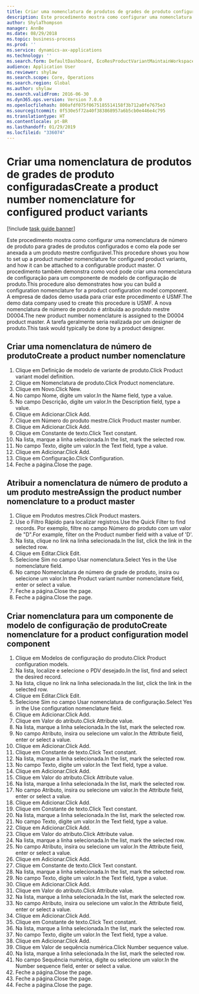 ```yaml
---
title: Criar uma nomenclatura de produtos de grades de produto configuradas
description: Este procedimento mostra como configurar uma nomenclatura de número de produto para grades de produtos configurados e como ela pode ser anexada a um produto mestre configurável.
author: ShylaThompson
manager: AnnBe
ms.date: 08/29/2018
ms.topic: business-process
ms.prod: ''
ms.service: dynamics-ax-applications
ms.technology: ''
ms.search.form: DefaultDashboard, EcoResProductVariantMaintainWorkspace, EcoResNomenclature, EcoResProductListPage, EcoResProductDetails, PCProductConfigurationModelListPage, PCProductConfigurationModelDetails
audience: Application User
ms.reviewer: shylaw
ms.search.scope: Core, Operations
ms.search.region: Global
ms.author: shylaw
ms.search.validFrom: 2016-06-30
ms.dyn365.ops.version: Version 7.0.0
ms.openlocfilehash: 800afdf075f0675185514158f3b712a0fe7675e3
ms.sourcegitcommit: 0f530e5f72a40f383868957a6b5cb0e446e4c795
ms.translationtype: HT
ms.contentlocale: pt-BR
ms.lasthandoff: 01/29/2019
ms.locfileid: "336074"
---
```

# <a name="create-a-product-number-nomenclature-for-configured-product-variants"></a><span data-ttu-id="f3250-103">Criar uma nomenclatura de produtos de grades de produto configuradas</span><span class="sxs-lookup"><span data-stu-id="f3250-103">Create a product number nomenclature for configured product variants</span></span>

[!include [task guide banner](../../includes/task-guide-banner.md)]

<span data-ttu-id="f3250-104">Este procedimento mostra como configurar uma nomenclatura de número de produto para grades de produtos configurados e como ela pode ser anexada a um produto mestre configurável.</span><span class="sxs-lookup"><span data-stu-id="f3250-104">This procedure shows you how to set up a product number nomenclature for configured product variants, and how it can be attached to a configurable product master.</span></span> <span data-ttu-id="f3250-105">O procedimento também demonstra como você pode criar uma nomenclatura de configuração para um componente de modelo de configuração de produto.</span><span class="sxs-lookup"><span data-stu-id="f3250-105">This procedure also demonstrates how you can build a configuration nomenclature for a product configuration model component.</span></span> <span data-ttu-id="f3250-106">A empresa de dados demo usada para criar este procedimento é USMF.</span><span class="sxs-lookup"><span data-stu-id="f3250-106">The demo data company used to create this procedure is USMF.</span></span> <span data-ttu-id="f3250-107">A nova nomenclatura de número de produto é atribuída ao produto mestre D0004.</span><span class="sxs-lookup"><span data-stu-id="f3250-107">The new product number nomenclature is assigned to the D0004 product master.</span></span> <span data-ttu-id="f3250-108">A tarefa geralmente seria realizada por um designer de produto.</span><span class="sxs-lookup"><span data-stu-id="f3250-108">This task would typically be done by a product designer.</span></span>


## <a name="create-a-product-number-nomenclature"></a><span data-ttu-id="f3250-109">Criar uma nomenclatura de número de produto</span><span class="sxs-lookup"><span data-stu-id="f3250-109">Create a product number nomenclature</span></span>
1. <span data-ttu-id="f3250-110">Clique em Definição de modelo de variante de produto.</span><span class="sxs-lookup"><span data-stu-id="f3250-110">Click Product variant model definition.</span></span>
2. <span data-ttu-id="f3250-111">Clique em Nomenclatura de produto.</span><span class="sxs-lookup"><span data-stu-id="f3250-111">Click Product nomenclature.</span></span>
3. <span data-ttu-id="f3250-112">Clique em Novo.</span><span class="sxs-lookup"><span data-stu-id="f3250-112">Click New.</span></span>
4. <span data-ttu-id="f3250-113">No campo Nome, digite um valor.</span><span class="sxs-lookup"><span data-stu-id="f3250-113">In the Name field, type a value.</span></span>
5. <span data-ttu-id="f3250-114">No campo Descrição, digite um valor.</span><span class="sxs-lookup"><span data-stu-id="f3250-114">In the Description field, type a value.</span></span>
6. <span data-ttu-id="f3250-115">Clique em Adicionar.</span><span class="sxs-lookup"><span data-stu-id="f3250-115">Click Add.</span></span>
7. <span data-ttu-id="f3250-116">Clique em Número do produto mestre.</span><span class="sxs-lookup"><span data-stu-id="f3250-116">Click Product master number.</span></span>
8. <span data-ttu-id="f3250-117">Clique em Adicionar.</span><span class="sxs-lookup"><span data-stu-id="f3250-117">Click Add.</span></span>
9. <span data-ttu-id="f3250-118">Clique em Constante de texto.</span><span class="sxs-lookup"><span data-stu-id="f3250-118">Click Text constant.</span></span>
10. <span data-ttu-id="f3250-119">Na lista, marque a linha selecionada.</span><span class="sxs-lookup"><span data-stu-id="f3250-119">In the list, mark the selected row.</span></span>
11. <span data-ttu-id="f3250-120">No campo Texto, digite um valor.</span><span class="sxs-lookup"><span data-stu-id="f3250-120">In the Text field, type a value.</span></span>
12. <span data-ttu-id="f3250-121">Clique em Adicionar.</span><span class="sxs-lookup"><span data-stu-id="f3250-121">Click Add.</span></span>
13. <span data-ttu-id="f3250-122">Clique em Configuração.</span><span class="sxs-lookup"><span data-stu-id="f3250-122">Click Configuration.</span></span>
14. <span data-ttu-id="f3250-123">Feche a página.</span><span class="sxs-lookup"><span data-stu-id="f3250-123">Close the page.</span></span>

## <a name="assign-the-product-number-nomenclature-to-a-product-master"></a><span data-ttu-id="f3250-124">Atribuir a nomenclatura de número de produto a um produto mestre</span><span class="sxs-lookup"><span data-stu-id="f3250-124">Assign the product number nomenclature to a product master</span></span>
1. <span data-ttu-id="f3250-125">Clique em Produtos mestres.</span><span class="sxs-lookup"><span data-stu-id="f3250-125">Click Product masters.</span></span>
2. <span data-ttu-id="f3250-126">Use o Filtro Rápido para localizar registros.</span><span class="sxs-lookup"><span data-stu-id="f3250-126">Use the Quick Filter to find records.</span></span> <span data-ttu-id="f3250-127">Por exemplo, filtre no campo Número do produto com um valor de "D".</span><span class="sxs-lookup"><span data-stu-id="f3250-127">For example, filter on the Product number field with a value of 'D'.</span></span>
3. <span data-ttu-id="f3250-128">Na lista, clique no link na linha selecionada.</span><span class="sxs-lookup"><span data-stu-id="f3250-128">In the list, click the link in the selected row.</span></span>
4. <span data-ttu-id="f3250-129">Clique em Editar.</span><span class="sxs-lookup"><span data-stu-id="f3250-129">Click Edit.</span></span>
5. <span data-ttu-id="f3250-130">Selecione Sim no campo Usar nomenclatura.</span><span class="sxs-lookup"><span data-stu-id="f3250-130">Select Yes in the Use nomenclature field.</span></span>
6. <span data-ttu-id="f3250-131">No campo Nomenclatura de número de grade de produto, insira ou selecione um valor.</span><span class="sxs-lookup"><span data-stu-id="f3250-131">In the Product variant number nomenclature field, enter or select a value.</span></span>
7. <span data-ttu-id="f3250-132">Feche a página.</span><span class="sxs-lookup"><span data-stu-id="f3250-132">Close the page.</span></span>
8. <span data-ttu-id="f3250-133">Feche a página.</span><span class="sxs-lookup"><span data-stu-id="f3250-133">Close the page.</span></span>

## <a name="create-nomenclature-for-a-product-configuration-model-component"></a><span data-ttu-id="f3250-134">Criar nomenclatura para um componente de modelo de configuração de produto</span><span class="sxs-lookup"><span data-stu-id="f3250-134">Create nomenclature for a product configuration model component</span></span>
1. <span data-ttu-id="f3250-135">Clique em Modelos de configuração do produto.</span><span class="sxs-lookup"><span data-stu-id="f3250-135">Click Product configuration models.</span></span>
2. <span data-ttu-id="f3250-136">Na lista, localize e selecione o PDV desejado.</span><span class="sxs-lookup"><span data-stu-id="f3250-136">In the list, find and select the desired record.</span></span>
3. <span data-ttu-id="f3250-137">Na lista, clique no link na linha selecionada.</span><span class="sxs-lookup"><span data-stu-id="f3250-137">In the list, click the link in the selected row.</span></span>
4. <span data-ttu-id="f3250-138">Clique em Editar.</span><span class="sxs-lookup"><span data-stu-id="f3250-138">Click Edit.</span></span>
5. <span data-ttu-id="f3250-139">Selecione Sim no campo Usar nomenclatura de configuração.</span><span class="sxs-lookup"><span data-stu-id="f3250-139">Select Yes in the Use configuration nomenclature field.</span></span>
6. <span data-ttu-id="f3250-140">Clique em Adicionar.</span><span class="sxs-lookup"><span data-stu-id="f3250-140">Click Add.</span></span>
7. <span data-ttu-id="f3250-141">Clique em Valor do atributo.</span><span class="sxs-lookup"><span data-stu-id="f3250-141">Click Attribute value.</span></span>
8. <span data-ttu-id="f3250-142">Na lista, marque a linha selecionada.</span><span class="sxs-lookup"><span data-stu-id="f3250-142">In the list, mark the selected row.</span></span>
9. <span data-ttu-id="f3250-143">No campo Atributo, insira ou selecione um valor.</span><span class="sxs-lookup"><span data-stu-id="f3250-143">In the Attribute field, enter or select a value.</span></span>
10. <span data-ttu-id="f3250-144">Clique em Adicionar.</span><span class="sxs-lookup"><span data-stu-id="f3250-144">Click Add.</span></span>
11. <span data-ttu-id="f3250-145">Clique em Constante de texto.</span><span class="sxs-lookup"><span data-stu-id="f3250-145">Click Text constant.</span></span>
12. <span data-ttu-id="f3250-146">Na lista, marque a linha selecionada.</span><span class="sxs-lookup"><span data-stu-id="f3250-146">In the list, mark the selected row.</span></span>
13. <span data-ttu-id="f3250-147">No campo Texto, digite um valor.</span><span class="sxs-lookup"><span data-stu-id="f3250-147">In the Text field, type a value.</span></span>
14. <span data-ttu-id="f3250-148">Clique em Adicionar.</span><span class="sxs-lookup"><span data-stu-id="f3250-148">Click Add.</span></span>
15. <span data-ttu-id="f3250-149">Clique em Valor do atributo.</span><span class="sxs-lookup"><span data-stu-id="f3250-149">Click Attribute value.</span></span>
16. <span data-ttu-id="f3250-150">Na lista, marque a linha selecionada.</span><span class="sxs-lookup"><span data-stu-id="f3250-150">In the list, mark the selected row.</span></span>
17. <span data-ttu-id="f3250-151">No campo Atributo, insira ou selecione um valor.</span><span class="sxs-lookup"><span data-stu-id="f3250-151">In the Attribute field, enter or select a value.</span></span>
18. <span data-ttu-id="f3250-152">Clique em Adicionar.</span><span class="sxs-lookup"><span data-stu-id="f3250-152">Click Add.</span></span>
19. <span data-ttu-id="f3250-153">Clique em Constante de texto.</span><span class="sxs-lookup"><span data-stu-id="f3250-153">Click Text constant.</span></span>
20. <span data-ttu-id="f3250-154">Na lista, marque a linha selecionada.</span><span class="sxs-lookup"><span data-stu-id="f3250-154">In the list, mark the selected row.</span></span>
21. <span data-ttu-id="f3250-155">No campo Texto, digite um valor.</span><span class="sxs-lookup"><span data-stu-id="f3250-155">In the Text field, type a value.</span></span>
22. <span data-ttu-id="f3250-156">Clique em Adicionar.</span><span class="sxs-lookup"><span data-stu-id="f3250-156">Click Add.</span></span>
23. <span data-ttu-id="f3250-157">Clique em Valor do atributo.</span><span class="sxs-lookup"><span data-stu-id="f3250-157">Click Attribute value.</span></span>
24. <span data-ttu-id="f3250-158">Na lista, marque a linha selecionada.</span><span class="sxs-lookup"><span data-stu-id="f3250-158">In the list, mark the selected row.</span></span>
25. <span data-ttu-id="f3250-159">No campo Atributo, insira ou selecione um valor.</span><span class="sxs-lookup"><span data-stu-id="f3250-159">In the Attribute field, enter or select a value.</span></span>
26. <span data-ttu-id="f3250-160">Clique em Adicionar.</span><span class="sxs-lookup"><span data-stu-id="f3250-160">Click Add.</span></span>
27. <span data-ttu-id="f3250-161">Clique em Constante de texto.</span><span class="sxs-lookup"><span data-stu-id="f3250-161">Click Text constant.</span></span>
28. <span data-ttu-id="f3250-162">Na lista, marque a linha selecionada.</span><span class="sxs-lookup"><span data-stu-id="f3250-162">In the list, mark the selected row.</span></span>
29. <span data-ttu-id="f3250-163">No campo Texto, digite um valor.</span><span class="sxs-lookup"><span data-stu-id="f3250-163">In the Text field, type a value.</span></span>
30. <span data-ttu-id="f3250-164">Clique em Adicionar.</span><span class="sxs-lookup"><span data-stu-id="f3250-164">Click Add.</span></span>
31. <span data-ttu-id="f3250-165">Clique em Valor do atributo.</span><span class="sxs-lookup"><span data-stu-id="f3250-165">Click Attribute value.</span></span>
32. <span data-ttu-id="f3250-166">Na lista, marque a linha selecionada.</span><span class="sxs-lookup"><span data-stu-id="f3250-166">In the list, mark the selected row.</span></span>
33. <span data-ttu-id="f3250-167">No campo Atributo, insira ou selecione um valor.</span><span class="sxs-lookup"><span data-stu-id="f3250-167">In the Attribute field, enter or select a value.</span></span>
34. <span data-ttu-id="f3250-168">Clique em Adicionar.</span><span class="sxs-lookup"><span data-stu-id="f3250-168">Click Add.</span></span>
35. <span data-ttu-id="f3250-169">Clique em Constante de texto.</span><span class="sxs-lookup"><span data-stu-id="f3250-169">Click Text constant.</span></span>
36. <span data-ttu-id="f3250-170">Na lista, marque a linha selecionada.</span><span class="sxs-lookup"><span data-stu-id="f3250-170">In the list, mark the selected row.</span></span>
37. <span data-ttu-id="f3250-171">No campo Texto, digite um valor.</span><span class="sxs-lookup"><span data-stu-id="f3250-171">In the Text field, type a value.</span></span>
38. <span data-ttu-id="f3250-172">Clique em Adicionar.</span><span class="sxs-lookup"><span data-stu-id="f3250-172">Click Add.</span></span>
39. <span data-ttu-id="f3250-173">Clique em Valor de sequência numérica.</span><span class="sxs-lookup"><span data-stu-id="f3250-173">Click Number sequence value.</span></span>
40. <span data-ttu-id="f3250-174">Na lista, marque a linha selecionada.</span><span class="sxs-lookup"><span data-stu-id="f3250-174">In the list, mark the selected row.</span></span>
41. <span data-ttu-id="f3250-175">No campo Sequência numérica, digite ou selecione um valor.</span><span class="sxs-lookup"><span data-stu-id="f3250-175">In the Number sequence field, enter or select a value.</span></span>
42. <span data-ttu-id="f3250-176">Feche a página.</span><span class="sxs-lookup"><span data-stu-id="f3250-176">Close the page.</span></span>
43. <span data-ttu-id="f3250-177">Feche a página.</span><span class="sxs-lookup"><span data-stu-id="f3250-177">Close the page.</span></span>
44. <span data-ttu-id="f3250-178">Feche a página.</span><span class="sxs-lookup"><span data-stu-id="f3250-178">Close the page.</span></span>

